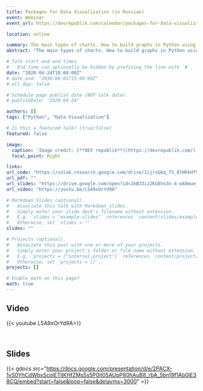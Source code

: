 ```yaml
---
title: Packages for Data Visualization (in Russian)
event: Webinar
event_url: https://devrepublik.com/calendar/packages-for-data-visualization/

location: online

summary: The main types of charts. How to build graphs in Python using `matplotlib`, `seaborn` and `plotly` packages.
abstract: "The main types of charts. How to build graphs in Python using `matplotlib`, `seaborn` and `plotly` packages."

# Talk start and end times.
#   End time can optionally be hidden by prefixing the line with `#`.
date: "2020-04-24T18:00:00Z"
# date_end: "2030-06-01T15:00:00Z"
# all_day: false

# Schedule page publish date (NOT talk date).
# publishDate: "2020-04-24"

authors: []
tags: ["Python", "Data Visualization"]

# Is this a featured talk? (true/false)
featured: false

image:
  caption: 'Image credit: [**DEV republik**](https://devrepublik.com/)'
  focal_point: Right

links:
url_code: "https://colab.research.google.com/drive/1ijrvGbq_fS_8lHRkHfVfsyArYZplDbqa"
url_pdf: ""
url_slides: "https://drive.google.com/open?id=1kB33iz2KU8Vo3n-4-eA8muejDCIa7dUi"
url_video: "https://youtu.be/L5A9xOrYd9A"

# Markdown Slides (optional).
#   Associate this talk with Markdown slides.
#   Simply enter your slide deck's filename without extension.
#   E.g. `slides = "example-slides"` references `content/slides/example-slides.md`.
#   Otherwise, set `slides = ""`.
slides: ""

# Projects (optional).
#   Associate this post with one or more of your projects.
#   Simply enter your project's folder or file name without extension.
#   E.g. `projects = ["internal-project"]` references `content/project/deep-learning/index.md`.
#   Otherwise, set `projects = []`.
projects: []

# Enable math on this page?
math: true
---
```


## Video

{{< youtube L5A9xOrYd9A>}}

<br>

## Slides

{{< gdocs src="https://docs.google.com/presentation/d/e/2PACX-1vS0YhCdWbxScolETllKHfZMs5s5P0jt05AUpP80hAuB8_rbA_5bn19f1Ab0lE38CQ/embed?start=false&loop=false&delayms=3000" >}}
